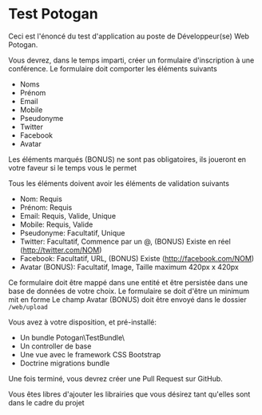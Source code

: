 Test Potogan
============

Ceci est l'énoncé du test d'application au poste de Développeur(se) Web Potogan.

Vous devrez, dans le temps imparti, créer un formulaire d'inscription à une conférence.
Le formulaire doit comporter les éléments suivants
  - Noms
  - Prénom
  - Email
  - Mobile
  - Pseudonyme
  - Twitter
  - Facebook
  - Avatar

Les éléments marqués (BONUS) ne sont pas obligatoires, ils joueront en votre faveur si le temps vous le permet 

Tous les éléments doivent avoir les éléments de validation suivants
  - Nom: Requis
  - Prénom: Requis
  - Email: Requis, Valide, Unique
  - Mobile: Requis, Valide
  - Pseudonyme: Facultatif, Unique
  - Twitter: Facultatif, Commence par un @, (BONUS) Existe en réel (http://twitter.com/NOM)
  - Facebook: Facultatif, URL, (BONUS) Existe (http://facebook.com/NOM)
  - Avatar (BONUS): Facultatif, Image, Taille maximum 420px x 420px

Ce formulaire doit être mappé dans une entité et être persistée dans une base de données de votre choix.
Le formulaire se doit d'être un minimum mit en forme
Le champ Avatar (BONUS) doit être envoyé dans le dossier `/web/upload`

Vous avez à votre disposition, et pré-installé:
  - Un bundle Potogan\TestBundle\
  - Un controller de base
  - Une vue avec le framework CSS Bootstrap
  - Doctrine migrations bundle

Une fois terminé, vous devrez créer une Pull Request sur GitHub.

Vous êtes libres d'ajouter les librairies que vous désirez tant qu'elles sont dans le cadre du projet
